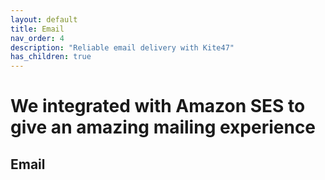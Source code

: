 ```yaml
---
layout: default
title: Email
nav_order: 4
description: "Reliable email delivery with Kite47"
has_children: true
---
```


# We integrated with Amazon SES to give an amazing mailing experience

## Email
